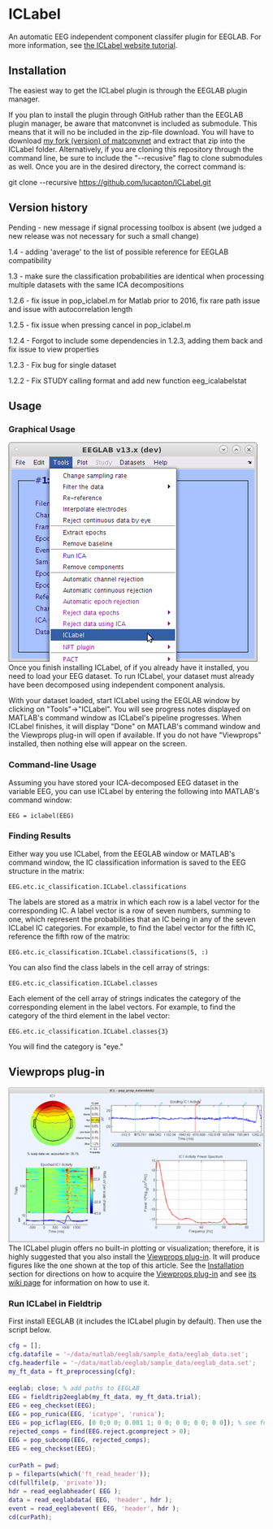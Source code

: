 # ICLabel
An automatic EEG independent component classifer plugin for EEGLAB.
For more information, see [the ICLabel website tutorial](https://labeling.ucsd.edu/tutorial/about).

## Installation
The easiest way to get the ICLabel plugin is through the EEGLAB plugin manager. 

If you plan to install the plugin through GitHub rather than the EEGLAB plugin manager, be aware that matconvnet is included as submodule. This means that it will no be included in the zip-file download. You will have to download [my fork (version) of matconvnet](https://github.com/lucapton/matconvnet) and extract that zip into the ICLabel folder. Alternatively, if you are cloning this repository through the command line, be sure to include the "--recusive" flag to clone submodules as well. Once you are in the desired directory, the correct command is:

git clone --recursive https://github.com/lucapton/ICLabel.git

## Version history
Pending - new message if signal processing toolbox is absent (we judged a new release was not necessary for such a small change)

1.4 - adding 'average' to the list of possible reference for EEGLAB compatibility

1.3 - make sure the classification probabilities are identical when processing multiple datasets with the same ICA decompositions

1.2.6 - fix issue in pop_iclabel.m for Matlab prior to 2016, fix rare path issue and issue with autocorrelation length

1.2.5 - fix issue when pressing cancel in pop_iclabel.m

1.2.4 - Forgot to include some dependencies in 1.2.3, adding them back and fix issue to view properties

1.2.3 - Fix bug for single dataset

1.2.2 - Fix STUDY calling format and add new function eeg_icalabelstat


## Usage
### Graphical Usage
![menu](ICLabel_menu.png)
Once you finish installing ICLabel, of if you already have it installed, you need to load your EEG dataset. To run ICLabel, your dataset must already have been decomposed using independent component analysis.

With your dataset loaded, start ICLabel using the EEGLAB window by clicking on "Tools"->"ICLabel". You will see progress notes displayed on MATLAB's command window as ICLabel's pipeline progresses. When ICLabel finishes, it will display "Done" on MATLAB's command window and the Viewprops plug-in will open if available. If you do not have "Viewprops" installed, then nothing else will appear on the screen.

### Command-line Usage
Assuming you have stored your ICA-decomposed EEG dataset in the variable EEG, you can use ICLabel by entering the following into MATLAB's command window:
```
EEG = iclabel(EEG)
```
### Finding Results
Either way you use ICLabel, from the EEGLAB window or MATLAB's command window, the IC classification information is saved to the EEG structure in the matrix:
```
EEG.etc.ic_classification.ICLabel.classifications
```
The labels are stored as a matrix in which each row is a label vector for the corresponding IC. A label vector is a row of seven numbers, summing to one, which represent the probabilities that an IC being in any of the seven ICLabel IC categories. For example, to find the label vector for the fifth IC, reference the fifth row of the matrix:
```
EEG.etc.ic_classification.ICLabel.classifications(5, :)
```
You can also find the class labels in the cell array of strings:
```
EEG.etc.ic_classification.ICLabel.classes
```
Each element of the cell array of strings indicates the category of the corresponding element in the label vectors. For example, to find the category of the third element in the label vector:
```
EEG.etc.ic_classification.ICLabel.classes{3}
```
You will find the category is "eye."
## Viewprops plug-in
![](Viewprops_eye.png)
The ICLabel plugin offers no built-in plotting or visualization; therefore, it is highly suggested that you also install the [Viewprops plug-in](https://sccn.ucsd.edu/wiki/Viewprops). It will produce figures like the one shown at the top of this article. See the [Installation](https://sccn.ucsd.edu/wiki/ICLabel#Installation) section for directions on how to acquire the [Viewprops plug-in](https://sccn.ucsd.edu/wiki/Viewprops) and see [its wiki page](https://sccn.ucsd.edu/wiki/Viewprops) for information on how to use it.

### Run ICLabel in Fieldtrip

First install EEGLAB (it includes the ICLabel plugin by default). Then use the script below.

```matlab
cfg = [];
cfg.datafile = '~/data/matlab/eeglab/sample_data/eeglab_data.set';
cfg.headerfile = '~/data/matlab/eeglab/sample_data/eeglab_data.set';
my_ft_data = ft_preprocessing(cfg);

eeglab; close; % add paths to EEGLAB
EEG = fieldtrip2eeglab(my_ft_data, my_ft_data.trial);
EEG = eeg_checkset(EEG);
EEG = pop_runica(EEG, 'icatype', 'runica');
EEG = pop_icflag(EEG, [0 0;0 0; 0.001 1; 0 0; 0 0; 0 0; 0 0]); % see function help message
rejected_comps = find(EEG.reject.gcompreject > 0);
EEG = pop_subcomp(EEG, rejected_comps);
EEG = eeg_checkset(EEG);

curPath = pwd;
p = fileparts(which('ft_read_header'));
cd(fullfile(p, 'private'));
hdr = read_eeglabheader( EEG );
data = read_eeglabdata( EEG, 'header', hdr );
event = read_eeglabevent( EEG, 'header', hdr );
cd(curPath);
```

